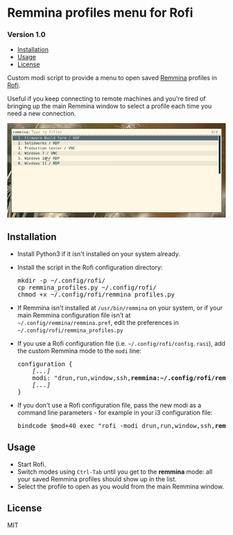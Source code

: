 # Remmina profiles menu for Rofi
### Version 1.0

* [Installation](#Installation)
* [Usage](#Usage)
* [License](#License)

Custom modi script to provide a menu to open saved [Remmina](https://remmina.org/) profiles in [Rofi](https://github.com/davatorium/rofi).

Useful if you keep connecting to remote machines and you're tired of bringing up the main Remmina window to select a profile each time you need a new connection.

![Remmina profiles menu in Rofi](screenshots/rofi_remmina_profiles_menu.png)



## Installation

- Install Python3 if it isn't installed on your system already.

- Install the script in the Rofi configuration directory:
  <pre>
  mkdir -p ~/.config/rofi/
  cp remmina_profiles.py ~/.config/rofi/
  chmod +x ~/.config/rofi/remmina_profiles.py</pre>

- If Remmina isn't installed at `/usr/bin/remmina` on your system, or if your main Remmina configuration file isn't at `~/.config/remmina/remmina.pref`, edit the preferences in `~/.config/rofi/remmina_profiles.py`

- If you use a Rofi configuration file (i.e. `~/.config/rofi/config.rasi`), add the custom Remmina mode to the `modi` line:
  <pre>
  configuration {
      <i>[...]</i>
      modi: "drun,run,window,ssh,<b>remmina:~/.config/rofi/remmina_profiles.py"</b>;
      <i></n>[...]</i>
  }</pre>

- If you don't use a Rofi configuration file, pass the new modi as a command line parameters - for example in your i3 configuration file:
  <pre>
  bindcode $mod+40 exec "rofi -modi drun,run,window,ssh,<b>remmina:~/.config/rofi/remmina_profiles.py</b> -show drun"</pre>


## Usage

- Start Rofi.
- Switch modes using `Ctrl-Tab` until you get to the **remmina** mode: all your saved Remmina profiles should show up in the list.
- Select the profile to open as you would from the main Remmina window.



## License

MIT
